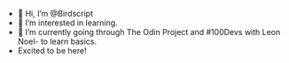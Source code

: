 - 👋 Hi, I’m @Birdscript
- 👀 I’m interested in learning.
- 🌱 I’m currently going through The Odin Project and #100Devs with Leon Noel- to learn basics.
- Excited to be here!

